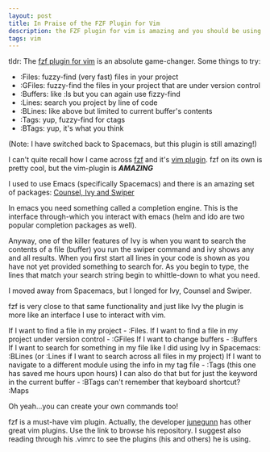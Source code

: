 ```yaml
---
layout: post
title: In Praise of the FZF Plugin for Vim
description: the FZF plugin for vim is amazing and you should be using it if you use vim
tags: vim
---
```


tldr:
The [fzf plugin for vim](https://github.com/junegunn/fzf.vim) is an absolute game-changer. Some things to try:
 - :Files: fuzzy-find (very fast) files in your project
 - :GFiles: fuzzy-find the files in your project that are under version control
 - :Buffers: like :ls but you can again use fizzy-find
 - :Lines: search you project by line of code
 - :BLines: like above but limited to current buffer's contents
 - :Tags: yup, fuzzy-find for ctags
 - :BTags: yup, it's what you think

(Note: I have switched back to Spacemacs, but this plugin is still amazing!)

I can't quite recall how I came across [fzf](https://github.com/junegunn/fzf) and it's [vim plugin](https://github.com/junegunn/fzf.vim). fzf on its own is pretty cool, but the vim-plugin is _**AMAZING**_

I used to use Emacs (specifically Spacemacs) and there is an amazing set of packages: [Counsel, Ivy and Swiper](https://github.com/abo-abo/swiper)

In emacs you need something called a completion engine. This is the interface through-which you interact with emacs (helm and ido are two popular completion packages as well).

Anyway, one of the killer features of Ivy is when you want to search the contents of a file (buffer) you run the swiper command and ivy shows any and all results. When you first start all lines in your code is shown as you have not yet provided something to search for. As you begin to type, the lines that match your search string begin to whittle-down to what you need.

I moved away from Spacemacs, but I longed for Ivy, Counsel and Swiper.

fzf is very close to that same functionality and just like Ivy the plugin is more like an interface I use to interact with vim.

If I want to find a file in my project - :Files.
If I want to find a file in my project under version control - :GFiles
If I want to change buffers - :Buffers
If I want to search for something in my file like I did using Ivy in Spacemacs: :BLines (or :Lines if I want to search across all files in my project)
If I want to navigate to a different module using the info in my tag file - :Tags (this one has saved me hours upon hours)
I can also do that but for just the keyword in the current buffer - :BTags
can't remember that keyboard shortcut? :Maps

Oh yeah...you can create your own commands too!

fzf is a must-have vim plugin. Actually, the developer [junegunn](https://github.com/junegunn) has other great vim plugins. Use the link to browse his repository. I suggest also reading through his .vimrc to see the plugins (his and others) he is using.
